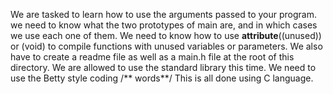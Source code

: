 We are tasked to learn how to use the arguments passed to your program. 
we need to know what the two prototypes of main are, and in which cases we use each one of them.
We need to know how to use __attribute__((unused)) or (void) to compile functions with unused variables or parameters.
We also have to create a readme file as well as a main.h file at the root of this directory. We are allowed to use the standard library this time. 
We need to use the Betty style coding /** words**/
This is all done using C language.
